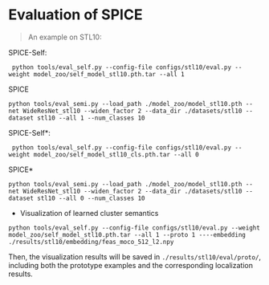 # Evaluation of SPICE

>An example on STL10:

SPICE-Self:
```shell script
 python tools/eval_self.py --config-file configs/stl10/eval.py --weight model_zoo/self_model_stl10.pth.tar --all 1
```
SPICE
```shell script
python tools/eval_semi.py --load_path ./model_zoo/model_stl10.pth --net WideResNet_stl10 --widen_factor 2 --data_dir ./datasets/stl10 --dataset stl10 --all 1 --num_classes 10
```
SPICE-Self*:
```shell script
 python tools/eval_self.py --config-file configs/stl10/eval.py --weight model_zoo/self_model_stl10_cls.pth.tar --all 0 
```
SPICE*
```shell script
python tools/eval_semi.py --load_path ./model_zoo/model_stl10.pth --net WideResNet_stl10 --widen_factor 2 --data_dir ./datasets/stl10 --dataset stl10 --all 0 --num_classes 10
```

- Visualization of learned cluster semantics
```shell script
python tools/eval_self.py --config-file configs/stl10/eval.py --weight model_zoo/self_model_stl10.pth.tar --all 1 --proto 1 ----embedding ./results/stl10/embedding/feas_moco_512_l2.npy
```
Then, the visualization results will be saved in ```./results/stl10/eval/proto/```, including both the prototype examples and the corresponding localization results. 